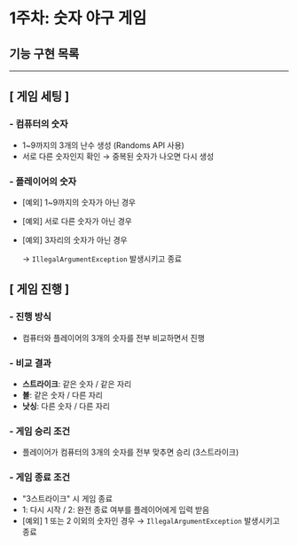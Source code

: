 # 1주차: 숫자 야구 게임

## 기능 구현 목록

---

## [ 게임 세팅 ]

### - 컴퓨터의 숫자

- 1~9까지의 3개의 난수 생성 (Randoms API 사용)
- 서로 다른 숫자인지 확인 → 중복된 숫자가 나오면 다시 생성

### - 플레이어의 숫자

- [예외] 1~9까지의 숫자가 아닌 경우
- [예외] 서로 다른 숫자가 아닌 경우
- [예외] 3자리의 숫자가 아닌 경우

  → `IllegalArgumentException` 발생시키고 종료

## [ 게임 진행 ]

### - 진행 방식

- 컴퓨터와 플레이어의 3개의 숫자를 전부 비교하면서 진행

### - 비교 결과

- **스트라이크**: 같은 숫자 / 같은 자리
- **볼**: 같은 숫자 / 다른 자리
- **낫싱**: 다른 숫자 / 다른 자리

### - 게임 승리 조건

- 플레이어가 컴퓨터의 3개의 숫자를 전부 맞추면 승리 (3스트라이크)

### - 게임 종료 조건

- "3스트라이크" 시 게임 종료
- 1: 다시 시작 / 2: 완전 종료 여부를 플레이어에게 입력 받음
- [예외] 1 또는 2 이외의 숫자인 경우
  → `IllegalArgumentException` 발생시키고 종료